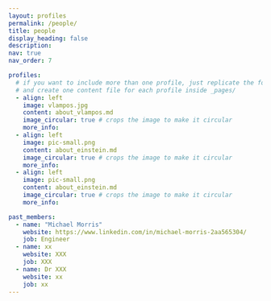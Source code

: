 ```yaml
---
layout: profiles
permalink: /people/
title: people
display_heading: false
description:
nav: true
nav_order: 7

profiles:
  # if you want to include more than one profile, just replicate the following block
  # and create one content file for each profile inside _pages/
  - align: left
    image: vlampos.jpg
    content: about_vlampos.md
    image_circular: true # crops the image to make it circular
    more_info:
  - align: left
    image: pic-small.png
    content: about_einstein.md
    image_circular: true # crops the image to make it circular
    more_info:
  - align: left
    image: pic-small.png
    content: about_einstein.md
    image_circular: true # crops the image to make it circular
    more_info:

past_members:
  - name: "Michael Morris"
    website: https://www.linkedin.com/in/michael-morris-2aa565304/
    job: Engineer
  - name: xx
    website: XXX
    job: XXX
  - name: Dr XXX
    website: xx
    job: xx
---
```

